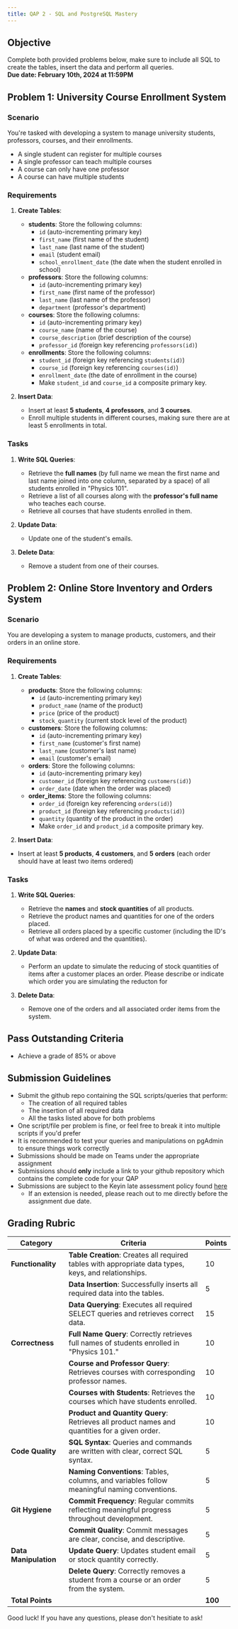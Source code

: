 ```yaml
---
title: QAP 2 - SQL and PostgreSQL Mastery
---
```


## Objective
Complete both provided problems below, make sure to include all SQL to create the tables, insert the data and perform all queries.  
**Due date: February 10th, 2024 at 11:59PM**

## Problem 1: University Course Enrollment System

### Scenario
You're tasked with developing a system to manage university students, professors, courses, and their enrollments.
  - A single student can register for multiple courses
  - A single professor can teach multiple courses
  - A course can only have one professor
  - A course can have multiple students

### Requirements
1. **Create Tables**:
    - **students**: Store the following columns:
      - `id` (auto-incrementing primary key)
      - `first_name` (first name of the student)
      - `last_name` (last name of the student)
      - `email` (student email)
      - `school_enrollment_date` (the date when the student enrolled in school)
    - **professors**: Store the following columns:
      - `id` (auto-incrementing primary key)
      - `first_name` (first name of the professor)
      - `last_name` (last name of the professor)
      - `department` (professor's department)
    - **courses**: Store the following columns:
      - `id` (auto-incrementing primary key)
      - `course_name` (name of the course)
      - `course_description` (brief description of the course)
      - `professor_id` (foreign key referencing `professors(id)`)
    - **enrollments**: Store the following columns:
      - `student_id` (foreign key referencing `students(id)`)
      - `course_id` (foreign key referencing `courses(id)`)
      - `enrollment_date` (the date of enrollment in the course)
      - Make `student_id` and `course_id` a composite primary key.

2. **Insert Data**:
    - Insert at least **5 students**, **4 professors**, and **3 courses**.
    - Enroll multiple students in different courses, making sure there are at least 5 enrollments in total.

### Tasks
1. **Write SQL Queries**:
    - Retrieve the **full names** (by full name we mean the first name and last name joined into one column, separated by a space) of all students enrolled in "Physics 101".
    - Retrieve a list of all courses along with the **professor's full name** who teaches each course.
    - Retrieve all courses that have students enrolled in them.
   
2. **Update Data**:
    - Update one of the student's emails.

3. **Delete Data**:
    - Remove a student from one of their courses.

## Problem 2: Online Store Inventory and Orders System

### Scenario
You are developing a system to manage products, customers, and their orders in an online store.

### Requirements
1. **Create Tables**:
    - **products**: Store the following columns:
      - `id` (auto-incrementing primary key)
      - `product_name` (name of the product)
      - `price` (price of the product)
      - `stock_quantity` (current stock level of the product)
    - **customers**: Store the following columns:
      - `id` (auto-incrementing primary key)
      - `first_name` (customer's first name)
      - `last_name` (customer's last name)
      - `email` (customer's email)
    - **orders**: Store the following columns:
      - `id` (auto-incrementing primary key)
      - `customer_id` (foreign key referencing `customers(id)`)
      - `order_date` (date when the order was placed)
    - **order_items**: Store the following columns:
      - `order_id` (foreign key referencing `orders(id)`)
      - `product_id` (foreign key referencing `products(id)`)
      - `quantity` (quantity of the product in the order)
      - Make `order_id` and `product_id` a composite primary key.

2. **Insert Data**:
  - Insert at least **5 products**, **4 customers**, and **5 orders** (each order should have at least two items ordered)

### Tasks
1. **Write SQL Queries**:
    - Retrieve the **names** and **stock quantities** of all products.
    - Retrieve the product names and quantities for one of the orders placed.
    - Retrieve all orders placed by a specific customer (including the ID's of what was ordered and the quantities).
   
2. **Update Data**:
    - Perform an update to simulate the reducing of stock quantities of items after a customer places an order. Please describe or indicate which order you are simulating the reducton for

3. **Delete Data**:
    - Remove one of the orders and all associated order items from the system.

## Pass Outstanding Criteria
- Achieve a grade of 85% or above

## Submission Guidelines
- Submit the github repo containing the SQL scripts/queries that perform:
  - The creation of all required tables
  - The insertion of all required data
  - All the tasks listed above for both problems
- One script/file per problem is fine, or feel free to break it into multiple scripts if you'd prefer
- It is recommended to test your queries and manipulations on pgAdmin to ensure things work correctly
- Submissions should be made on Teams under the appropriate assignment
- Submissions should **only** include a link to your github repository which contains the complete code for your QAP
- Submissions are subject to the Keyin late assessment policy found [here](https://keyincollege289.sharepoint.com/:b:/s/FullstackJavascript-SD13May.2025-Aug.2025/EQsdYpI0N1RPsETRsktEqmkBTDvs1QzdvJT5cmDCQoSHWw?e=ZT4ph9)
  - If an extension is needed, please reach out to me directly before the assignment due date.

## Grading Rubric

| **Category**          | **Criteria**                                                                                          | **Points** |
|-----------------------|-------------------------------------------------------------------------------------------------------|------------|
| **Functionality**     | **Table Creation**: Creates all required tables with appropriate data types, keys, and relationships. | 10         |
|                       | **Data Insertion**: Successfully inserts all required data into the tables.                           | 5          |
|                       | **Data Querying**: Executes all required SELECT queries and retrieves correct data.                   | 15         |
| **Correctness**       | **Full Name Query**: Correctly retrieves full names of students enrolled in "Physics 101."            | 10         |
|                       | **Course and Professor Query**: Retrieves courses with corresponding professor names.                 | 10         |
|                       | **Courses with Students**: Retrieves the courses which have students enrolled.           | 10         |
|                       | **Product and Quantity Query**: Retrieves all product names and quantities for a given order.         | 10         |
| **Code Quality**      | **SQL Syntax**: Queries and commands are written with clear, correct SQL syntax.                      | 5          |
|                       | **Naming Conventions**: Tables, columns, and variables follow meaningful naming conventions.          | 5          |
| **Git Hygiene**       | **Commit Frequency**: Regular commits reflecting meaningful progress throughout development.          | 5          |
|                       | **Commit Quality**: Commit messages are clear, concise, and descriptive.                              | 5          |
| **Data Manipulation** | **Update Query**: Updates student email or stock quantity correctly.                                  | 5          |
|                       | **Delete Query**: Correctly removes a student from a course or an order from the system.              | 5          |
| **Total Points**      |                                                                                                       | **100**    |

Good luck! If you have any questions, please don't hesitiate to ask!